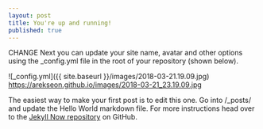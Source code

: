 ```yaml
---
layout: post
title: You're up and running!
published: true
---
```

CHANGE
Next you can update your site name, avatar and other options using the _config.yml file in the root of your repository (shown below).

![_config.yml]({{ site.baseurl }}/images/2018-03-21.19.09.jpg)
https://arekseon.github.io/images/2018-03-21_23.19.09.jpg

The easiest way to make your first post is to edit this one. Go into /_posts/ and update the Hello World markdown file. For more instructions head over to the [Jekyll Now repository](https://github.com/barryclark/jekyll-now) on GitHub.
